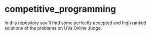# competitive_programming
In this repository you'll find some perfectly accepted and high ranked solutions of the problems on UVa Online Judge.
